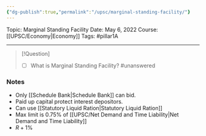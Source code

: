 ```yaml
---
{"dg-publish":true,"permalink":"/upsc/marginal-standing-facility/"}
---
```


Topic: Marginal Standing Facility
Date: May 6, 2022
Course:[[UPSC/Economy\|Economy]]
Tags: #pillar1A

---

> [!Question]
> - [ ] What is Marginal Standing Facility? #unanswered
> 


### Notes
- Only [[Schedule Bank\|Schedule Bank]] can bid. 
- Paid up capital protect interest depositors.
- Can use [[Statutory Liquid Ration\|Statutory Liquid Ration]]
- Max limit is $0.75$% of [[UPSC/Net Demand and Time Liability\|Net Demand and Time Liability]]
-  $R+1$% 



